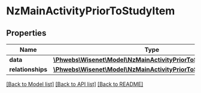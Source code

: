 # NzMainActivityPriorToStudyItem

## Properties
Name | Type | Description | Notes
------------ | ------------- | ------------- | -------------
**data** | [**\Phwebs\Wisenet\Model\NzMainActivityPriorToStudy**](NzMainActivityPriorToStudy.md) |  | [optional] 
**relationships** | [**\Phwebs\Wisenet\Model\NzMainActivityPriorToStudyRelationships**](NzMainActivityPriorToStudyRelationships.md) |  | [optional] 

[[Back to Model list]](../../README.md#documentation-for-models) [[Back to API list]](../../README.md#documentation-for-api-endpoints) [[Back to README]](../../README.md)

